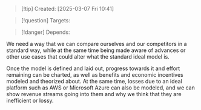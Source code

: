 
>[!tip] Created: [2025-03-07 Fri 10:41]

>[!question] Targets: 

>[!danger] Depends: 

We need a way that we can compare ourselves and our competitors in a standard way, while at the same time being made aware of advances or other use cases that could alter what the standard ideal model is.

Once the model is defined and laid out, progress towards it and effort remaining can be charted, as well as benefits and economic incentives modeled and theorized about. At the same time, losses due to an ideal platform such as AWS or Microsoft Azure can also be modeled, and we can show revenue streams going into them and why we think that they are inefficient or lossy. 